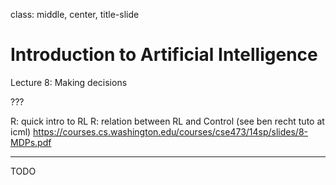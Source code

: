 class: middle, center, title-slide

# Introduction to Artificial Intelligence

Lecture 8: Making decisions

???

R: quick intro to RL
R: relation between RL and Control (see ben recht tuto at icml)
https://courses.cs.washington.edu/courses/cse473/14sp/slides/8-MDPs.pdf

---

TODO
